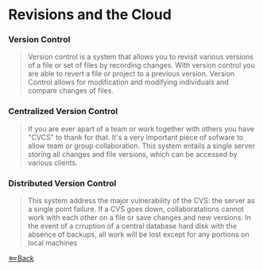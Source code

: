 # **Revisions and the Cloud**

### **Version Control**
> Version control is a system that allows you to revisit various versions of a file or set of files by recording changes. With version control you are able to revert a file or project to a previous version. Version Control allows for modification and modifying individuals and compare changes of files. 

### **Centralized Version Control**
> If you are ever apart of a team or work together with others you have "CVCS" to thank for that. It's a very important piece of sofware to allow team or group collaboration. This system entails a single server storing all changes and file versions, which can be accessed by various clients.

### **Distributed Version Control**
> This system address the major vulnerability of the CVS: the server as a single point failure. If a CVS goes down, collaboratations cannot work with each other on a file or save changes and new versions. In the event of a crruption of a central database hard disk with the absence of backups, all work will be lost except for any portions on local machines

[<==Back](revisionsandcloud.md)
